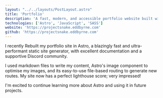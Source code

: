 ```yaml
---
layout: "../../layouts/PostLayout.astro"
title: 'Portfolio'
description: 'A fast, modern, and accessible portfolio website built with Astro.'
technologies: ['Astro', 'JavaScript', 'SASS']
website: 'https://projectsnake.eddbyrne.com'
github: 'https://projectsnake.eddbyrne.com'
---
```


I recently Rebuilt my portfolio site in Astro, a blazingly fast and ultra-performant static site generator, with excellent documentation and a supportive Discord community.

I used markdown files to write my content, Astro's image component to optimise my images, and its easy-to-use file-based routing to generate new routes. My site now has a perfect lighthouse score; very impressed!

I'm excited to continue learning more about Astro and using it in future projects.